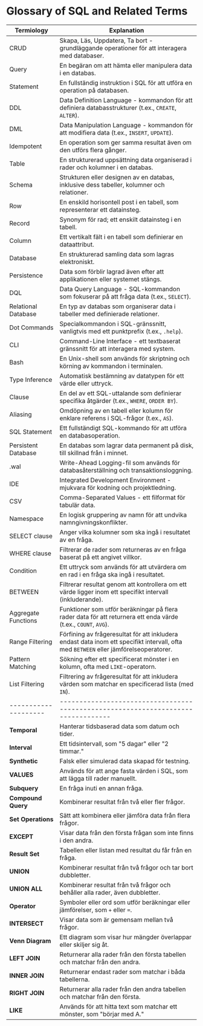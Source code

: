 # Glossary of SQL and Related Terms

| **Termiology**       | **Explanation**                                           |
|----------------------|-----------------------------------------------------------|
| CRUD                 | Skapa, Läs, Uppdatera, Ta bort - grundläggande operationer för att interagera med databaser. |
| Query                | En begäran om att hämta eller manipulera data i en databas. |
| Statement            | En fullständig instruktion i SQL för att utföra en operation på databasen. |
| DDL                  | Data Definition Language - kommandon för att definiera databasstrukturer (t.ex., `CREATE`, `ALTER`). |
| DML                  | Data Manipulation Language - kommandon för att modifiera data (t.ex., `INSERT`, `UPDATE`). |
| Idempotent           | En operation som ger samma resultat även om den utförs flera gånger. |
| Table                | En strukturerad uppsättning data organiserad i rader och kolumner i en databas. |
| Schema               | Strukturen eller designen av en databas, inklusive dess tabeller, kolumner och relationer. |
| Row                  | En enskild horisontell post i en tabell, som representerar ett datainsteg. |
| Record               | Synonym för rad; ett enskilt datainsteg i en tabell. |
| Column               | Ett vertikalt fält i en tabell som definierar en dataattribut. |
| Database             | En strukturerad samling data som lagras elektroniskt. |
| Persistence          | Data som förblir lagrad även efter att applikationen eller systemet stängs. |
| DQL                  | Data Query Language - SQL-kommandon som fokuserar på att fråga data (t.ex., `SELECT`). |
| Relational Database  | En typ av databas som organiserar data i tabeller med definierade relationer. |
| Dot Commands         | Specialkommandon i SQL-gränssnitt, vanligtvis med ett punktprefix (t.ex., `.help`). |
| CLI                  | Command-Line Interface - ett textbaserat gränssnitt för att interagera med system. |
| Bash                 | En Unix-shell som används för skriptning och körning av kommandon i terminalen. |
| Type Inference       | Automatisk bestämning av datatypen för ett värde eller uttryck. |
| Clause               | En del av ett SQL-uttalande som definierar specifika åtgärder (t.ex., `WHERE`, `ORDER BY`). |
| Aliasing             | Omdöpning av en tabell eller kolumn för enklare referens i SQL-frågor (t.ex., `AS`). |
| SQL Statement        | Ett fullständigt SQL-kommando för att utföra en databasoperation. |
| Persistent Database  | En databas som lagrar data permanent på disk, till skillnad från i minnet. |
| .wal                 | Write-Ahead Logging-fil som används för databasåterställning och transaktionsloggning. |
| IDE                  | Integrated Development Environment - mjukvara för kodning och projektledning. |
| CSV                  | Comma-Separated Values - ett filformat för tabulär data. |
| Namespace            | En logisk gruppering av namn för att undvika namngivningskonflikter. |
| SELECT clause        | Anger vilka kolumner som ska ingå i resultatet av en fråga. |
| WHERE clause         | Filtrerar de rader som returneras av en fråga baserat på ett angivet villkor. |
| Condition            | Ett uttryck som används för att utvärdera om en rad i en fråga ska ingå i resultatet. |
| BETWEEN              | Filtrerar resultat genom att kontrollera om ett värde ligger inom ett specifikt intervall (inkluderande). |
| Aggregate Functions  | Funktioner som utför beräkningar på flera rader data för att returnera ett enda värde (t.ex., `COUNT`, `AVG`). |
| Range Filtering      | Förfining av frågeresultat för att inkludera endast data inom ett specifikt intervall, ofta med `BETWEEN` eller jämförelseoperatorer. |
| Pattern Matching     | Sökning efter ett specificerat mönster i en kolumn, ofta med `LIKE`-operatorn. |
| List Filtering       | Filtrering av frågeresultat för att inkludera värden som matchar en specificerad lista (med `IN`). |
|--------------------|---------------------------------------------------------------------------------|
| **Temporal**       | Hanterar tidsbaserad data som datum och tider.                                  |
| **Interval**       | Ett tidsintervall, som "5 dagar" eller "2 timmar."                             |
| **Synthetic**      | Falsk eller simulerad data skapad för testning.                                 |
| **VALUES**         | Används för att ange fasta värden i SQL, som att lägga till rader manuellt.     |
| **Subquery**       | En fråga inuti en annan fråga.                                                 |
| **Compound Query** | Kombinerar resultat från två eller fler frågor.                                |
| **Set Operations** | Sätt att kombinera eller jämföra data från flera frågor.                        |
| **EXCEPT**         | Visar data från den första frågan som inte finns i den andra.                  |
| **Result Set**     | Tabellen eller listan med resultat du får från en fråga.                        |
| **UNION**          | Kombinerar resultat från två frågor och tar bort dubbletter.                    |
| **UNION ALL**      | Kombinerar resultat från två frågor och behåller alla rader, även dubbletter.  |
| **Operator**       | Symboler eller ord som utför beräkningar eller jämförelser, som `+` eller `=`. |
| **INTERSECT**      | Visar data som är gemensam mellan två frågor.                                   |
| **Venn Diagram**   | Ett diagram som visar hur mängder överlappar eller skiljer sig åt.             |
| **LEFT JOIN**      | Returnerar alla rader från den första tabellen och matchar från den andra.     |
| **INNER JOIN**     | Returnerar endast rader som matchar i båda tabellerna.                         |
| **RIGHT JOIN**     | Returnerar alla rader från den andra tabellen och matchar från den första.     |
| **LIKE**           | Används för att hitta text som matchar ett mönster, som "börjar med A."        |
